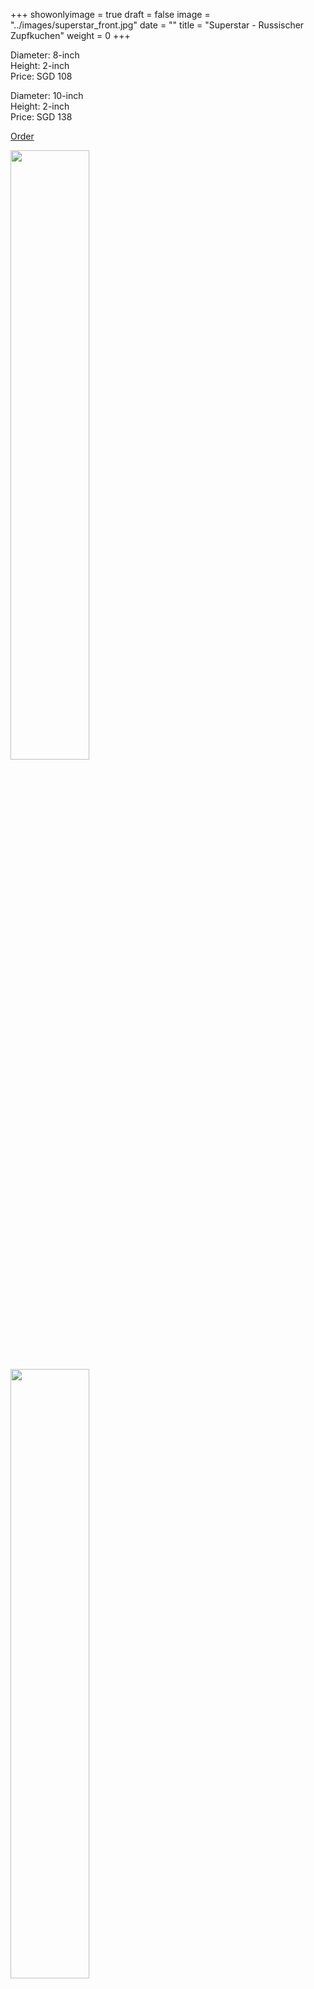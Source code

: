 +++
showonlyimage = true
draft = false
image = "../images/superstar_front.jpg"
date = ""
title = "Superstar - Russischer Zupfkuchen"
weight = 0
+++

Diameter: 8-inch <br/>
Height: 2-inch <br/>
Price: SGD 108

Diameter: 10-inch <br/>
Height: 2-inch<br/>
Price: SGD 138 

<a href="/#contact" class="btn btn-default">Order</a>

<img src="/images/superstar_front.jpg" width="50%"/>
<img src="/images/superstar_top.jpg" width="50%"/>